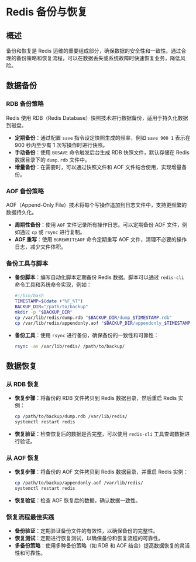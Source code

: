 # Redis 备份与恢复

## 概述

备份和恢复是 Redis 运维的重要组成部分，确保数据的安全性和一致性。通过合理的备份策略和恢复流程，可以在数据丢失或系统故障时快速恢复业务，降低风险。

## 数据备份

### RDB 备份策略

Redis 使用 RDB（Redis Database）快照技术进行数据备份，适用于持久化数据到磁盘。

- **定期备份**：通过配置 `save` 指令设定快照生成的频率，例如 `save 900 1` 表示在 900 秒内至少有 1 次写操作时进行快照。
- **手动备份**：使用 `BGSAVE` 命令触发后台生成 RDB 快照文件，默认存储在 Redis 数据目录下的 `dump.rdb` 文件中。
- **增量备份**：在需要时，可以通过快照文件和 AOF 文件结合使用，实现增量备份。

### AOF 备份策略

AOF（Append-Only File）技术将每个写操作追加到日志文件中，支持更频繁的数据持久化。

- **周期性备份**：使用 `AOF` 文件记录所有操作日志。可以定期备份 AOF 文件，例如通过 `cp` 或 `rsync` 进行复制。
- **AOF 重写**：使用 `BGREWRITEAOF` 命令定期重写 AOF 文件，清理不必要的操作日志，减少文件体积。

### 备份工具与脚本

- **备份脚本**：编写自动化脚本定期备份 Redis 数据。脚本可以通过 `redis-cli` 命令工具和系统命令实现，例如：

    ```bash
    #!/bin/bash
    TIMESTAMP=$(date +"%F_%T")
    BACKUP_DIR="/path/to/backup"
    mkdir -p "$BACKUP_DIR"
    cp /var/lib/redis/dump.rdb "$BACKUP_DIR/dump_$TIMESTAMP.rdb"
    cp /var/lib/redis/appendonly.aof "$BACKUP_DIR/appendonly_$TIMESTAMP.aof"
    ```

- **备份工具**：使用 `rsync` 进行备份，确保备份的一致性和可靠性：

    ```bash
    rsync -av /var/lib/redis/ /path/to/backup/
    ```

## 数据恢复

### 从 RDB 恢复

- **恢复步骤**：将备份的 RDB 文件拷贝到 Redis 数据目录，然后重启 Redis 实例：

    ```bash
    cp /path/to/backup/dump.rdb /var/lib/redis/
    systemctl restart redis
    ```

- **恢复验证**：检查恢复后的数据是否完整，可以使用 `redis-cli` 工具查询数据进行验证。

### 从 AOF 恢复

- **恢复步骤**：将备份的 AOF 文件拷贝到 Redis 数据目录，并重启 Redis 实例：

    ```bash
    cp /path/to/backup/appendonly.aof /var/lib/redis/
    systemctl restart redis
    ```

- **恢复验证**：检查 AOF 恢复后的数据，确认数据一致性。

### 恢复流程最佳实践

- **备份验证**：定期验证备份文件的有效性，以确保备份的完整性。
- **恢复测试**：定期进行恢复测试，以确保备份和恢复流程的可靠性。
- **多备份策略**：使用多种备份策略（如 RDB 和 AOF 结合）提高数据恢复的灵活性和可靠性。


